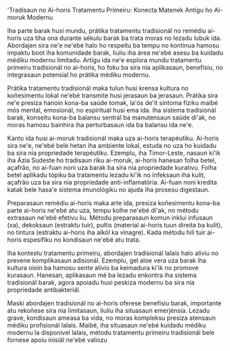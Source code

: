 'Tradisaun no Ai-horis Tratamentu Primeiru: Konecta Matenek Antigu ho Ai-moruk Modernu

Iha parte barak husi mundu, prátika tratamentu tradisionál no remédiu ai-horis uza tiha ona durante sékulu barak ba trata moras no lezadu lubuk ida. Abordajen sira ne'e ne'ebé halo ho respeitu ba tempu no kontinua hamosu impaktu boot iha komunidade barak, liuliu iha área ne'ebé asesu ba kuidadu médiku modernu limitadu. Artigu ida ne'e esplora mundu tratamentu primeiru tradisionál no ai-horis, ho foku ba sira nia aplikasaun, benefísiu, no integrasaun potensial ho prátika médiku modernu.

Prátika tratamentu tradisionál maka tulun husi krensa kultura no koñesimentu lokal ne'ebé transmite husi jerasaun ba jerasaun. Prátika sira ne'e presiza hanoin kona-ba saúde tomak, la'ós de'it síntoma fíziku maibé mós mental, emosionál, no espirituál husi ema ida. Iha sistema tradisionál barak, konseitu kona-ba balansu sentrál ba manutensaun saúde di'ak, no moras hamosu bainhira iha perturbasaun ida ba balansu ida ne'e.

Kanto ida husi ai-moruk tradisionál maka uza ai-horis terapéutiku. Ai-horis sira ne'e, ne'ebé bele hetan iha ambiente lokal, estuda no uza ho kuidadu ba sira nia propriedade terapéutiku. Ezemplu, iha Timor-Leste, nasaun ki'ik iha Ázia Sudeste ho tradisaun riku ai-moruk, ai-horis hanesan folha betel, açafrão, no ai-fuan noni uza barak ba sira nia propriedade kurativu. Folha betel aplikadu tópiku ba tratamentu lezadu ki'ik no infeksaun iha kulit, açafrão uza ba sira nia propriedade anti-inflamatória. Ai-fuan noni kredita katak bele hasa'e sistema imunológiku no ajuda iha prosesu digestaun.

Preparasaun remédiu ai-horis maka arte ida, presiza koñesimentu kona-ba parte ai-horis ne'ebé atu uza, tempu kolhe ne'ebé di'ak, no métodu extrasaun ne'ebé efetivu liu. Métodu preparasaun komun inklui infusaun (xa), dekoksaun (estraktu tuir), pultis (material ai-horis tuun direita ba kulit), no tintura (estraktu ai-horis iha alkól ka vinagre). Kada métodu hili tuir ai-horis espesífiku no kondisaun ne'ebé atu trata.

Iha kontestu tratamentu primeiru, abordajen tradisionál lalais halo alíviu no prevene komplikasaun adisionál. Ezemplu, gel aloe vera uza barak iha kultura oioin ba hamosu sente alívio ba keimadura ki'ik no promove kurasaun. Hanesan, aplikasaun mé ba lezadu enkontra iha sistema tradisionál barak, agora apoiadu husi peskiza modernu ba sira nia propriedade antibakteriál.

Maski abordajen tradisionál no ai-horis oferese benefísiu barak, importante atu rekoñese sira nia limitasaun, liuliu iha situasaun emerjénsia. Lezadu grave, kondisaun ameasa ba vida, no moras kompleksu presiza atensaun médiku profisionál lalais. Maibé, iha situasaun ne'ebé kuidadu médiku modernu la disponivel lalais, métodu tratamentu primeiru tradisionál bele fornese apoiu inisiál ne'ebé valiozu